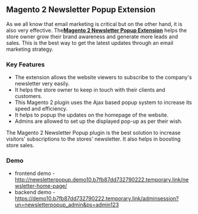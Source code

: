 <body>
	<main>
		<div class="content-wrapper">
			<div class="content-inner">
				<h2>Magento 2 Newsletter Popup Extension</h2>
				<p>As we all know that email marketing is critical but on the other hand, it is also very effective. The<strong><a href="https://www.mageants.com/newsletter-popup-extension-for-magento-2.html">Magento 2 Newsletter Popup Extension</a></strong> helps the store owner grow their brand awareness and generate more leads and sales. This is the best way to get the latest updates through an email marketing strategy.</p>
				<div class="features-wrapper">
					<h3>Key Features</h3>
					<ul>
						<li>The extension allows the website viewers to subscribe to the company's newsletter very easily.</li>
						<li>It helps the store owner to keep in touch with their clients and customers.</li>
						<li>This Magento 2 plugin uses the Ajax based popup system to increase its speed and efficiency.</li>
						<li>It helps to popup the updates on the homepage of the website.</li>
						<li>Admins are allowed to set up the displayed pop-up as per their wish.</li>
					</ul>
				</div>
        <p>The Magento 2 Newsletter Popup plugin is the best solution to increase visitors' subscriptions to the stores' newsletter. It also helps in boosting store sales.</p>
				<div class="more-features">
					<h3>Demo</h3>
					<ul>
						<li>frontend demo - <a href="http://newsletterpopup.demo10.b7fb87dd732790222.temporary.link/newsletter-home-page/">http://newsletterpopup.demo10.b7fb87dd732790222.temporary.link/newsletter-home-page/</a></li>
						<li>backend demo - <a href="https://demo10.b7fb87dd732790222.temporary.link/adminsession?un=newsletterpopup_admin&ps=admin123">https://demo10.b7fb87dd732790222.temporary.link/adminsession?un=newsletterpopup_admin&ps=admin123</a></li>
					</ul>
				</div>
			</div>
		</div>
	</main>
</body>
